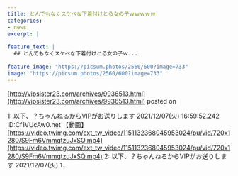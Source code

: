 ```yaml
---
title: とんでもなくスケベな下着付けとる女の子ｗｗｗｗｗ
categories:
- news
excerpt: |
  
feature_text: |
  ## とんでもなくスケベな下着付けとる女の子ｗ...
  
feature_image: "https://picsum.photos/2560/600?image=733"
image: "https://picsum.photos/2560/600?image=733"
---
```


[http://vipsister23.com/archives/9936513.html](http://vipsister23.com/archives/9936513.html)
posted on 

<!--more-->

1: 以下、？ちゃんねるからVIPがお送りします 2021/12/07(火) 16:59:52.242 ID:Cf1VUcAw0.net 【動画】[https://video.twimg.com/ext_tw_video/1151132368045953024/pu/vid/720x1280/S9Fm6VmmqtzuJxSQ.mp4](https://video.twimg.com/ext_tw_video/1151132368045953024/pu/vid/720x1280/S9Fm6VmmqtzuJxSQ.mp4) 2: 以下、？ちゃんねるからVIPがお送りします 2021/12/07(火) 1...

